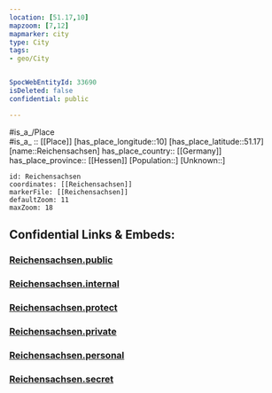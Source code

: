```yaml
---
location: [51.17,10] 
mapzoom: [7,12] 
mapmarker: city 
type: City
tags:
- geo/City


SpocWebEntityId: 33690
isDeleted: false
confidential: public

---
```

#is_a_/Place  
#is_a_ :: [[Place]] 
[has_place_longitude::10] 
[has_place_latitude::51.17] 
[name::Reichensachsen] 
has_place_country:: [[Germany]]  
has_place_province:: [[Hessen]] 
[Population::] 
[Unknown::] 


```leaflet
id: Reichensachsen
coordinates: [[Reichensachsen]] 
markerFile: [[Reichensachsen]] 
defaultZoom: 11 
maxZoom: 18
```


## Confidential Links & Embeds: 

### [Reichensachsen.public](/_public/\Earth\Continent\Europe\Europe~Central\Germany\Germany~West\Hessen\counties~Hessen\Werra-Meißner-Kreis\cities~Werra-Meißner\Eschwege\boroughs~EschwegeReichensachsen.public.md) 

### [Reichensachsen.internal](/_internal/\Earth\Continent\Europe\Europe~Central\Germany\Germany~West\Hessen\counties~Hessen\Werra-Meißner-Kreis\cities~Werra-Meißner\Eschwege\boroughs~EschwegeReichensachsen.internal.md) 

### [Reichensachsen.protect](/_protect/\Earth\Continent\Europe\Europe~Central\Germany\Germany~West\Hessen\counties~Hessen\Werra-Meißner-Kreis\cities~Werra-Meißner\Eschwege\boroughs~EschwegeReichensachsen.protect.md) 

### [Reichensachsen.private](/_private/\Earth\Continent\Europe\Europe~Central\Germany\Germany~West\Hessen\counties~Hessen\Werra-Meißner-Kreis\cities~Werra-Meißner\Eschwege\boroughs~EschwegeReichensachsen.private.md) 

### [Reichensachsen.personal](/_personal/\Earth\Continent\Europe\Europe~Central\Germany\Germany~West\Hessen\counties~Hessen\Werra-Meißner-Kreis\cities~Werra-Meißner\Eschwege\boroughs~EschwegeReichensachsen.personal.md) 

### [Reichensachsen.secret](/_secret/\Earth\Continent\Europe\Europe~Central\Germany\Germany~West\Hessen\counties~Hessen\Werra-Meißner-Kreis\cities~Werra-Meißner\Eschwege\boroughs~EschwegeReichensachsen.secret.md)

